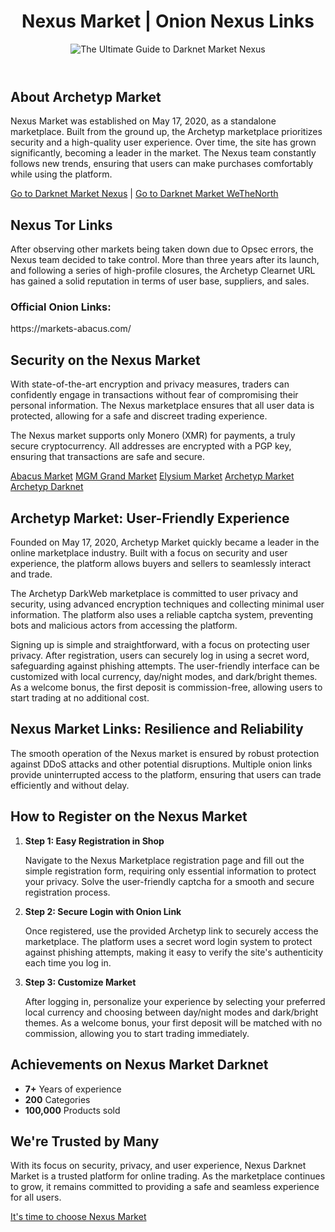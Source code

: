 <body>
    <header>
        <h1>Nexus Market | Onion Nexus Links</h1>
      <p><img src="https://img.freepik.com/free-photo/futurism-perspective-digital-nomads-lifestyle_23-2151252417.jpg?semt=ais_hybrid" alt="The Ultimate Guide to Darknet Market Nexus" title="The Definitive Handbook on Darknet Market Nexus" /></p>
    </header>
    <section>
        <h2>About Archetyp Market</h2>
        <p>
            Nexus Market was established on May 17, 2020, as a standalone marketplace. Built from the ground up, the Archetyp marketplace prioritizes security and a high-quality user experience. Over time, the site has grown significantly, becoming a leader in the market. The Nexus team constantly follows new trends, ensuring that users can make purchases comfortably while using the platform.
        </p>
        <a href="https://nexus-marketx.com/">Go to Darknet Market Nexus</a> | <a href="https://markets-wethenorth.com/">Go to Darknet Market WeTheNorth</a>
    </section>
    <section>
        <h2>Nexus Tor Links</h2>
        <p>
            After observing other markets being taken down due to Opsec errors, the Nexus team decided to take control. More than three years after its launch, and following a series of high-profile closures, the Archetyp Clearnet URL has gained a solid reputation in terms of user base, suppliers, and sales.
        </p>
        <h3>Official Onion Links:</h3>
        https://markets-abacus.com/
    </section>
    <section>
        <h2>Security on the Nexus Market</h2>
        <p>
            With state-of-the-art encryption and privacy measures, traders can confidently engage in transactions without fear of compromising their personal information. The Nexus marketplace ensures that all user data is protected, allowing for a safe and discreet trading experience.
        </p>
        <p>
            The Nexus market supports only Monero (XMR) for payments, a truly secure cryptocurrency. All addresses are encrypted with a PGP key, ensuring that transactions are safe and secure.
        </p>
        <a href="https://markets-abacus.com/">Abacus Market</a>
      <a href="https://markets-mgmgrand.com/">MGM Grand Market</a>
      <a href="https://elysium-markets.com/">Elysium Market</a>
      <a href="https://archetyp-marketx.com/">Archetyp Market</a>
      <a href="https://markets-archetyp.com/">Archetyp Darknet</a>
    </section>
    <section>
        <h2>Archetyp Market: User-Friendly Experience</h2>
        <p>
            Founded on May 17, 2020, Archetyp Market quickly became a leader in the online marketplace industry. Built with a focus on security and user experience, the platform allows buyers and sellers to seamlessly interact and trade.
        </p>
        <p>
            The Archetyp DarkWeb marketplace is committed to user privacy and security, using advanced encryption techniques and collecting minimal user information. The platform also uses a reliable captcha system, preventing bots and malicious actors from accessing the platform.
        </p>
        <p>
            Signing up is simple and straightforward, with a focus on protecting user privacy. After registration, users can securely log in using a secret word, safeguarding against phishing attempts. The user-friendly interface can be customized with local currency, day/night modes, and dark/bright themes. As a welcome bonus, the first deposit is commission-free, allowing users to start trading at no additional cost.
        </p>
    </section>
    <section>
        <h2>Nexus Market Links: Resilience and Reliability</h2>
        <p>
            The smooth operation of the Nexus market is ensured by robust protection against DDoS attacks and other potential disruptions. Multiple onion links provide uninterrupted access to the platform, ensuring that users can trade efficiently and without delay.
        </p>
    </section>
    <section>
        <h2>How to Register on the Nexus Market</h2>
        <ol>
            <li>
                <strong>Step 1: Easy Registration in Shop</strong>
                <p>
                    Navigate to the Nexus Marketplace registration page and fill out the simple registration form, requiring only essential information to protect your privacy. Solve the user-friendly captcha for a smooth and secure registration process.
                </p>
            </li>
            <li>
                <strong>Step 2: Secure Login with Onion Link</strong>
                <p>
                    Once registered, use the provided Archetyp link to securely access the marketplace. The platform uses a secret word login system to protect against phishing attempts, making it easy to verify the site's authenticity each time you log in.
                </p>
            </li>
            <li>
                <strong>Step 3: Customize Market</strong>
                <p>
                    After logging in, personalize your experience by selecting your preferred local currency and choosing between day/night modes and dark/bright themes. As a welcome bonus, your first deposit will be matched with no commission, allowing you to start trading immediately.
                </p>
            </li>
        </ol>
    </section>
    <section>
        <h2>Achievements on Nexus Market Darknet</h2>
        <ul>
            <li><strong>7+</strong> Years of experience</li>
            <li><strong>200</strong> Categories</li>
            <li><strong>100,000</strong> Products sold</li>
        </ul>
    </section>
    <footer>
        <h2>We're Trusted by Many</h2>
        <p>With its focus on security, privacy, and user experience, Nexus Darknet Market is a trusted platform for online trading. As the marketplace continues to grow, it remains committed to providing a safe and seamless experience for all users.</p>
        <p><a href="#">It's time to choose Nexus Market</a></p>
    </footer>
</body>
